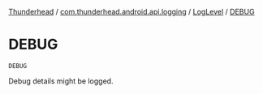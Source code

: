 [Thunderhead](../../index.md) / [com.thunderhead.android.api.logging](../index.md) / [LogLevel](index.md) / [DEBUG](./-d-e-b-u-g.md)

# DEBUG

`DEBUG`

Debug details might be logged.

